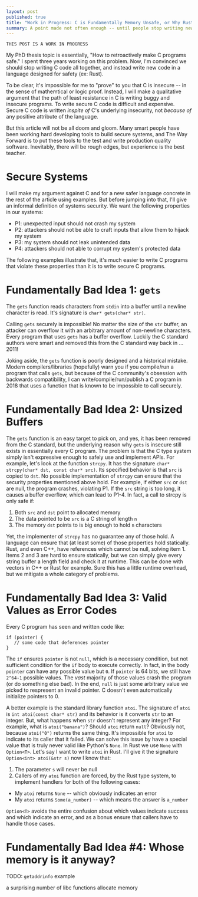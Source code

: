 ```yaml
---
layout: post
published: true
title: "Work in Progress: C is Fundamentally Memory Unsafe, or Why Rust Matters"
summary: A point made not often enough -- until people stop writing new C code
---
```


```
THIS POST IS A WORK IN PROGRESS
```

My PhD thesis topic is essentially, "How to retroactively make C programs safe."  I spent three years working on this problem.  Now, I'm convinced we should stop writing C code all together, and instead write new code in a language designed for safety (ex: Rust).

To be clear, it's impossible for me to "prove" to you that C is insecure -- in the sense of mathemtical or logic proof.  Instead, I will make a qualitative argument that the path of least resistance in C is writing buggy and insecure programs.  To write secure C code is difficult and expensive.  Secure C code is written *inspite of* C's underlying insecurity, not *because of* any positive attribute of the language.

But this article will not be all doom and gloom.  Many smart people have been working hard developing tools to build secure systems, and The Way Forward is to put these tools to the test and write production quality software.  Inevitably, there will be rough edges, but experience is the best teacher.

# Secure Systems

I will make my argument against C and for a new safer language concrete in the rest of the article using examples.  But before jumping into that, I'll give an informal definition of systems security.  We want the following properties in our systems:

* P1: unexpected input should not crash my system
* P2: attackers should not be able to craft inputs that allow them to hijack my system
* P3: my system should not leak unintended data
* P4: attackers should not able to corrupt my system's protected data

The following examples illustrate that, it's much easier to write C programs that violate these properties than it is to write secure C programs.

# Fundamentally Bad Idea 1: `gets`

The `gets` function reads characters from `stdin` into a buffer until a newline character is read.  It's signature is `char* gets(char* str)`.

Calling `gets` securely is impossible!  No matter the size of the `str` buffer, an attacker can overflow it with an arbitrary amount of non-newline characters.  Every program that uses `gets` has a buffer overflow.  Luckily the C standard authors were smart and removed this from the C standard way back in ... 2011!

Joking aside, the `gets` function is poorly designed and a historical mistake.  Modern compilers/libraries (hopefully) warn you if you compile/run a program that calls `gets`, but because of the C community's obsession with backwards compatibility, I can write/compile/run/publish a C program in 2018 that uses a function that is known to be impossible to call securely.

# Fundamentally Bad Idea 2: Unsized Buffers

The `gets` function is an easy target to pick on, and yes, it has been removed from the C standard, but the underlying reason why `gets` is insecure still exists in essentially every C program.  The problem is that the C type system simply isn't expressive enough to safely use and implement APIs.  For example, let's look at the function `strcpy`.  It has the signature `char* strcpy(char* dst, const char* src)`.  Its specified behavior is that `src` is copied to `dst`.  No possible implementation of `strcpy` can ensure that the security properties mentioned above hold.  For example, if either `src` or `dst` are null, the program crashes, violating P1.  If the `src` string is too long, it causes a buffer overflow, which can lead to P1-4.  In fact, a call to strcpy is only safe if:

1. Both `src` and `dst` point to allocated memory
2. The data pointed to be `src` is a C string of length `n`
3. The memory `dst` points to is big enough to hold `n` characters

Yet, the implementer of `strcpy` has no guarantee any of those hold.  A language can ensure that (at least some) of those properties hold statically.  Rust, and even C++, have references which cannot be null, solving item 1.  Items 2 and 3 are hard to ensure statically, but we can simply give every string buffer a length field and check it at runtime.  This can be done with vectors in C++ or Rust for example.  Sure this has a little runtime overhead, but we mitigate a whole category of problems.

# Fundamentally Bad Idea 3: Valid Values as Error Codes

Every C program has seen and written code like:

```
if (pointer) {
   // some code that deferences pointer
}
```

The `if` ensures `pointer` is not `null`, which is a necessary condition, but not sufficient condition for the `if` body to execute correctly.  In fact, in the body `pointer` can have any possible value but `0`.  If `pointer` is 64 bits, we still have `2^64-1` possible values.  The *vast* majority of those values crash the program (or do something else bad).  In the end, `null` is just some arbitrary value we picked to respresent an invalid pointer.  C doesn't even automatically initialize pointers to 0.

A better example is the standard library function `atoi`.  The signature of `atoi` is `int atoi(const char* str)` and its behavior is it converts `str` to an integer.  But, what happens when `str` doesn't represent any integer?  For example, what is `atoi("banana")`?   Should `atoi` return `null`?  Obviously not, because `atoi("0")` returns the same thing.  It's impossible for `atoi` to indicate to its caller that it failed.  We can solve this issue by have a special value that is truly never valid like Python's `None`.  In Rust we use `None` with `Option<T>`.  Let's say I want to write `atoi` in Rust.  I'll give it the signature `Option<int> atoi(&str s)` now I know that:

1. The parameter `s` will never be null
2. Callers of my `atoi` function are forced, by the Rust type system, to implement handlers for both of the following cases: 
  - My `atoi` returns `None` -- which obviously indicates an error
  - My `atoi` returns `Some(a_number)` -- which means the answer is `a_number`

`Option<T>` avoids the entire confusion about which values indicate success and which indicate an error, and as a bonus ensure that callers have to handle those cases.

# Fundamentally Bad Idea #4: Whose memory is it anyway?

TODO: `getaddrinfo` example

a surprising number of libc functions allocate memory